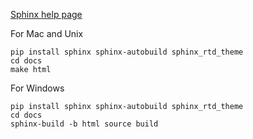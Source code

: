 [Sphinx help page](http://docs.readthedocs.io/en/latest/getting_started.html)

For Mac and Unix
```
pip install sphinx sphinx-autobuild sphinx_rtd_theme
cd docs
make html
```
For Windows
```
pip install sphinx sphinx-autobuild sphinx_rtd_theme
cd docs
sphinx-build -b html source build
```
